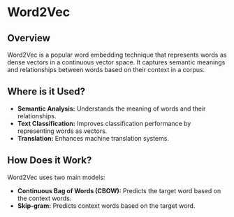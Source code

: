 # Word2Vec

## Overview

Word2Vec is a popular word embedding technique that represents words as dense vectors in a continuous vector space. It captures semantic meanings and relationships between words based on their context in a corpus.

## Where is it Used?

- **Semantic Analysis:** Understands the meaning of words and their relationships.
- **Text Classification:** Improves classification performance by representing words as vectors.
- **Translation:** Enhances machine translation systems.

## How Does it Work?

Word2Vec uses two main models:
- **Continuous Bag of Words (CBOW):** Predicts the target word based on the context words.
- **Skip-gram:** Predicts context words based on the target word.
